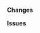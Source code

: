 <!--
Ensure your title is short, descriptive, and in the imperative mood (Fix X, Change Y, instead of Fixed X, Changed Y).
For a good inspiration of what to write in commit messages and PRs please review https://chris.beams.io/posts/git-commit/ and our https://docs.jellyfin.org/general/contributing/issues.html page.
-->

**Changes**
<!-- Describe your changes here in 1-5 sentences. -->

**Issues**
<!-- Tag any issues that this PR solves here.
ex. Fixes # -->
